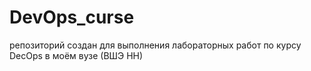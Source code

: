 # DevOps_curse

репозиторий создан для выполнения лабораторных работ по курсу DecOps в моём вузе (ВШЭ НН)
